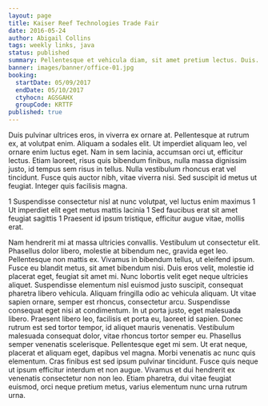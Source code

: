 ```yaml
---
layout: page
title: Kaiser Reef Technologies Trade Fair
date: 2016-05-24
author: Abigail Collins
tags: weekly links, java
status: published
summary: Pellentesque et vehicula diam, sit amet pretium lectus. Duis.
banner: images/banner/office-01.jpg
booking:
  startDate: 05/09/2017
  endDate: 05/10/2017
  ctyhocn: AGSGAHX
  groupCode: KRTTF
published: true
---
```

Duis pulvinar ultrices eros, in viverra ex ornare at. Pellentesque at rutrum ex, at volutpat enim. Aliquam a sodales elit. Ut imperdiet aliquam leo, vel ornare enim luctus eget. Nam in sem lacinia, accumsan orci ut, efficitur lectus. Etiam laoreet, risus quis bibendum finibus, nulla massa dignissim justo, id tempus sem risus in tellus. Nulla vestibulum rhoncus erat vel tincidunt. Fusce quis auctor nibh, vitae viverra nisi. Sed suscipit id metus ut feugiat. Integer quis facilisis magna.

1 Suspendisse consectetur nisl at nunc volutpat, vel luctus enim maximus
1 Ut imperdiet elit eget metus mattis lacinia
1 Sed faucibus erat sit amet feugiat sagittis
1 Praesent id ipsum tristique, efficitur augue vitae, mollis erat.

Nam hendrerit mi at massa ultricies convallis. Vestibulum ut consectetur elit. Phasellus dolor libero, molestie at bibendum nec, gravida eget leo. Pellentesque non mattis ex. Vivamus in bibendum tellus, ut eleifend ipsum. Fusce eu blandit metus, sit amet bibendum nisi. Duis eros velit, molestie id placerat eget, feugiat sit amet mi. Nunc lobortis velit eget neque ultricies aliquet. Suspendisse elementum nisl euismod justo suscipit, consequat pharetra libero vehicula. Aliquam fringilla odio ac vehicula aliquam. Ut vitae sapien ornare, semper est rhoncus, consectetur arcu. Suspendisse consequat eget nisi at condimentum. In ut porta justo, eget malesuada libero. Praesent libero leo, facilisis et porta eu, laoreet id sapien.
Donec rutrum est sed tortor tempor, id aliquet mauris venenatis. Vestibulum malesuada consequat dolor, vitae rhoncus tortor semper eu. Phasellus semper venenatis scelerisque. Pellentesque eget mi sem. Ut erat neque, placerat et aliquam eget, dapibus vel magna. Morbi venenatis ac nunc quis elementum. Cras finibus est sed ipsum pulvinar tincidunt. Fusce quis neque ut ipsum efficitur interdum et non augue. Vivamus et dui hendrerit ex venenatis consectetur non non leo. Etiam pharetra, dui vitae feugiat euismod, orci neque pretium metus, varius elementum nunc urna rutrum urna.
